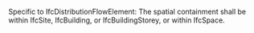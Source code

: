 Specific to IfcDistributionFlowElement: The spatial containment shall be within IfcSite, IfcBuilding, or IfcBuildingStorey, or within IfcSpace.